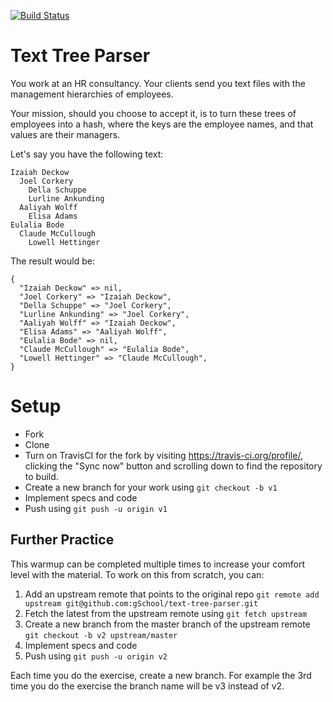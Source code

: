 [![Build Status](https://travis-ci.org/craftninja/text-tree-parser.svg?branch=patch-1)](https://travis-ci.org/craftninja/text-tree-parser)

# Text Tree Parser

You work at an HR consultancy.  Your clients send you text files with the management hierarchies of employees.

Your mission, should you choose to accept it, is to turn these trees of employees into a hash, where the keys are the
employee names, and that values are their managers.

Let's say you have the following text:

```
Izaiah Deckow
  Joel Corkery
    Della Schuppe
    Lurline Ankunding
  Aaliyah Wolff
    Elisa Adams
Eulalia Bode
  Claude McCullough
    Lowell Hettinger
```

The result would be:

```
{
  "Izaiah Deckow" => nil,
  "Joel Corkery" => "Izaiah Deckow",
  "Della Schuppe" => "Joel Corkery",
  "Lurline Ankunding" => "Joel Corkery",
  "Aaliyah Wolff" => "Izaiah Deckow",
  "Elisa Adams" => "Aaliyah Wolff",
  "Eulalia Bode" => nil,
  "Claude McCullough" => "Eulalia Bode",
  "Lowell Hettinger" => "Claude McCullough",
}
```

# Setup

* Fork
* Clone
* Turn on TravisCI for the fork by
  visiting https://travis-ci.org/profile/<github user name>, clicking the "Sync now" button
  and scrolling down to find the repository to build.
* Create a new branch for your work using `git checkout -b v1`
* Implement specs and code
* Push using `git push -u origin v1`

## Further Practice

This warmup can be completed multiple times to increase your comfort level with the material.
To work on this from scratch, you can:

1. Add an upstream remote that points to the original repo `git remote add upstream git@github.com:gSchool/text-tree-parser.git`
1. Fetch the latest from the upstream remote using `git fetch upstream`
1. Create a new branch from the master branch of the upstream remote `git checkout -b v2 upstream/master`
1. Implement specs and code
1. Push using `git push -u origin v2`

Each time you do the exercise, create a new branch. For example the 3rd time you do the exercise the branch
name will be v3 instead of v2.
